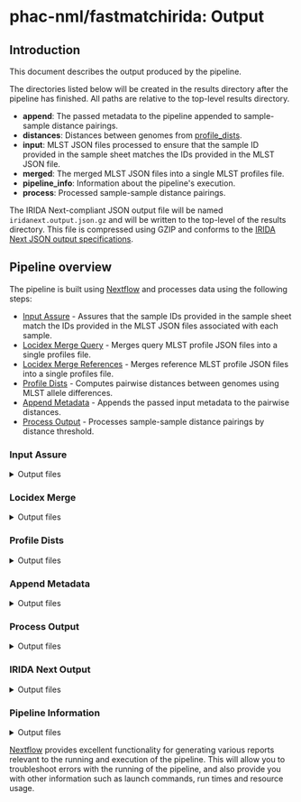 # phac-nml/fastmatchirida: Output

## Introduction

This document describes the output produced by the pipeline.

The directories listed below will be created in the results directory after the pipeline has finished. All paths are relative to the top-level results directory.

- **append**: The passed metadata to the pipeline appended to sample-sample distance pairings.
- **distances**: Distances between genomes from [profile_dists](https://github.com/phac-nml/profile_dists).
- **input**: MLST JSON files processed to ensure that the sample ID provided in the sample sheet matches the IDs provided in the MLST JSON file.
- **merged**: The merged MLST JSON files into a single MLST profiles file.
- **pipeline_info**: Information about the pipeline's execution.
- **process**: Processed sample-sample distance pairings.

The IRIDA Next-compliant JSON output file will be named `iridanext.output.json.gz` and will be written to the top-level of the results directory. This file is compressed using GZIP and conforms to the [IRIDA Next JSON output specifications](https://github.com/phac-nml/pipeline-standards#42-irida-next-json).

## Pipeline overview

The pipeline is built using [Nextflow](https://www.nextflow.io/) and processes data using the following steps:

- [Input Assure](#input-assure) - Assures that the sample IDs provided in the sample sheet match the IDs provided in the MLST JSON files associated with each sample.
- [Locidex Merge Query](#locidex-merge) - Merges query MLST profile JSON files into a single profiles file.
- [Locidex Merge References](#locidex-merge) - Merges reference MLST profile JSON files into a single profiles file.
- [Profile Dists](#profile-dists) - Computes pairwise distances between genomes using MLST allele differences.
- [Append Metadata](#append-metadata) - Appends the passed input metadata to the pairwise distances.
- [Process Output](#process-output) - Processes sample-sample distance pairings by distance threshold.

### Input Assure

<details markdown="1">
<summary>Output files</summary>

- `input/`
  - ID-corrected MLST JSON files: `sample1.mlst.json.gz`

</details>

### Locidex Merge

<details markdown="1">
<summary>Output files</summary>

- `merged/`
  - Merged MLST query profiles: `locidex.merge.profile_query.tsv`
  - Merged MLST query and reference profiles: `locidex.merge.profile_reference.tsv`

</details>

### Profile Dists

<details markdown="1">
<summary>Output files</summary>

- `distances/`
  - Mapping allele identifiers to integers: `allele_map.json`.
    For example:
    ```json
    {
      "l1": {
        "60b725f10c9c85c70d97880dfe8191b3": 1
      },
      "l2": {
        "60b725f10c9c85c70d97880dfe8191b3": 1
      },
      "l3": {
        "3b5d5c3712955042212316173ccf37be": 1,
        "60b725f10c9c85c70d97880dfe8191b3": 2
      }
    }
    ```
  - The query MLST profiles: `query_profile.tsv`
  - The reference MLST profiles: `ref_profile.tsv`
  - The computed distances based on MLST allele differences: `results.tsv`
  - Information on the profile_dists run: `run.json`

</details>

### Append Metadata

<details markdown="1">
<summary>Output files</summary>

- `append/`
  - The passed input metadata columns appended to the pairwise distances: `distances_and_metadata.tsv`

</details>

### Process Output

<details markdown="1">
<summary>Output files</summary>

- `process/`
  - Pairwise distance results meeting specifications in TSV-format: `results.tsv`
  - Pairwise distance results meeting specifications in XLSX-format: `results.xlsx`

</details>

### IRIDA Next Output

<details markdown="1">
<summary>Output files</summary>

- `/`
  - IRIDA Next-compliant JSON output: `iridanext.output.json.gz`

</details>

### Pipeline Information

<details markdown="1">
<summary>Output files</summary>

- `pipeline_info/`
  - Reports generated by Nextflow: `execution_report.html`, `execution_timeline.html`, `execution_trace.txt` and `pipeline_dag.dot`/`pipeline_dag.svg`.
  - Reports generated by the pipeline: `pipeline_report.html`, `pipeline_report.txt` and `software_versions.yml`. The `pipeline_report*` files will only be present if the `--email` / `--email_on_fail` parameter's are used when running the pipeline.
  - Reformatted samplesheet files used as input to the pipeline: `samplesheet.valid.csv`.
  - Parameters used by the pipeline run: `params.json`.

</details>

[Nextflow](https://www.nextflow.io/docs/latest/tracing.html) provides excellent functionality for generating various reports relevant to the running and execution of the pipeline. This will allow you to troubleshoot errors with the running of the pipeline, and also provide you with other information such as launch commands, run times and resource usage.
